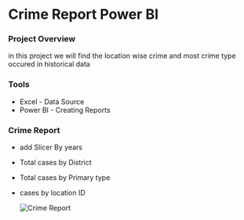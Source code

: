 # Crime Report Power BI

### Project Overview
in this project we will find the location wise crime and most crime type occured in historical data

### Tools
- Excel - Data Source
- Power BI - Creating Reports

### Crime Report

- add Slicer By years
- Total cases by District
- Total cases by Primary type
- cases by location ID

  ![Crime Report](https://github.com/WaseemAbbas1986/Crime-Report-Power-BI/assets/168902203/f6360642-b93a-48e9-bb42-038a8b334c55)


